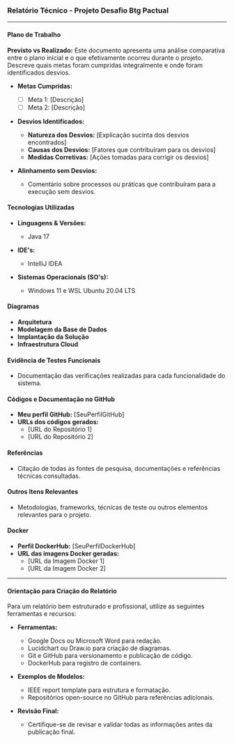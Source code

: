 ### Relatório Técnico - Projeto Desafio Btg Pactual

---

#### Plano de Trabalho

**Previsto vs Realizado:**
Este documento apresenta uma análise comparativa entre o plano inicial e o que efetivamente ocorreu durante o projeto. Descreve quais metas foram cumpridas integralmente e onde foram identificados desvios.

- **Metas Cumpridas:**
    - [ ] Meta 1: [Descrição]
    - [ ] Meta 2: [Descrição]

- **Desvios Identificados:**
    - **Natureza dos Desvios:** [Explicação sucinta dos desvios encontrados]
    - **Causas dos Desvios:** [Fatores que contribuíram para os desvios]
    - **Medidas Corretivas:** [Ações tomadas para corrigir os desvios]

- **Alinhamento sem Desvios:**
    - Comentário sobre processos ou práticas que contribuíram para a execução sem desvios.

#### Tecnologias Utilizadas

- **Linguagens & Versões:**
    - Java 17

- **IDE's:**
    - IntelliJ IDEA

- **Sistemas Operacionais (SO's):**
    - Windows 11 e WSL Ubuntu 20.04 LTS

#### Diagramas

- **Arquitetura**
- **Modelagem da Base de Dados**
- **Implantação da Solução**
- **Infraestrutura Cloud**

#### Evidência de Testes Funcionais

- Documentação das verificações realizadas para cada funcionalidade do sistema.

#### Códigos e Documentação no GitHub

- **Meu perfil GitHub:** [SeuPerfilGitHub]
- **URLs dos códigos gerados:**
    - [URL do Repositório 1]
    - [URL do Repositório 2]

#### Referências

- Citação de todas as fontes de pesquisa, documentações e referências técnicas consultadas.

#### Outros Itens Relevantes

- Metodologias, frameworks, técnicas de teste ou outros elementos relevantes para o projeto.

#### Docker

- **Perfil DockerHub:** [SeuPerfilDockerHub]
- **URL das imagens Docker geradas:**
    - [URL da Imagem Docker 1]
    - [URL da Imagem Docker 2]

---

#### Orientação para Criação do Relatório

Para um relatório bem estruturado e profissional, utilize as seguintes ferramentas e recursos:

- **Ferramentas:**
    - Google Docs ou Microsoft Word para redação.
    - Lucidchart ou Draw.io para criação de diagramas.
    - Git e GitHub para versionamento e publicação de código.
    - DockerHub para registro de containers.

- **Exemplos de Modelos:**
    - IEEE report template para estrutura e formatação.
    - Repositórios open-source no GitHub para referências adicionais.

- **Revisão Final:**
    - Certifique-se de revisar e validar todas as informações antes da publicação final.
